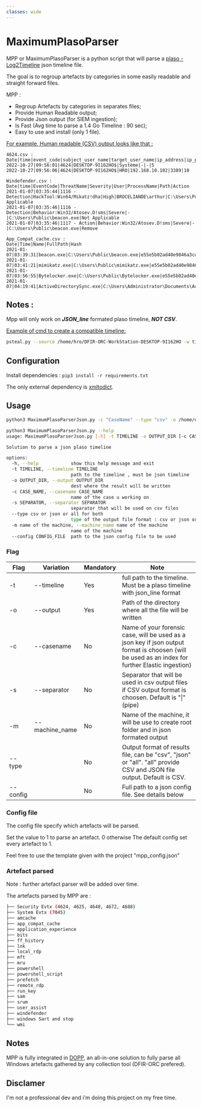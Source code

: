 ```yaml
---
classes: wide
---
```


# MaximumPlasoParser

MPP or MaximumPlasoParser is a python script that will parse a [plaso - Log2Timeline](https://github.com/log2timeline/plaso)  json timeline file.

The goal is to regroup artefacts by categories in some easily readable and straight forward files.

MPP : 
* Regroup Artefacts by categories in separates files;
* Provide Human Readable output;
* Provide Json output (for SIEM ingestion);
* Is Fast (Avg time to parse a 1.4 Go Timeline : 90 sec);
* Easy to use and install (only 1 file).


<ins>For example, Human readable (CSV) output looks like that :</ins>

```csv
4624.csv :
Date|time|event_code|subject_user_name|target_user_name|ip_address|ip_port|logon_type
2022-10-27|09:56:01|4624|DESKTOP-9I162HO$|Système|-|-|5
2022-10-27|09:56:06|4624|DESKTOP-9I162HO$|HRO|192.168.10.102|3389|10

Windefender.csv :
Date|time|EventCode|ThreatName|Severity|User|ProcessName|Path|Action
2021-01-07|03:35:44|1116 - Detection|HackTool:Win64/Mikatz!dha|High|BROCELIANDE\arthur|C:\Users\Public\beacon.exe|Not Applicable
2021-01-07|03:35:46|1116 - Detection|Behavior:Win32/Atosev.D!sms|Severe|-|C:\Users\Public\beacon.exe|Not Applicable
2021-01-07|03:35:46|1117 - Action|Behavior:Win32/Atosev.D!sms|Severe|-|C:\Users\Public\beacon.exe|Remove

App_Compat_cache.csv :
Date|Time|Name|FullPath|Hash
2021-01-07|03:39:31|beacon.exe|C:\Users\Public\beacon.exe|e55e5b02ad40e9846a3cd83b00eec225fb98781c6f58a19697bf66a586f77672
2021-01-07|03:41:21|mimikatz.exe|C:\Users\Public\mimikatz.exe|e55e5b02ad40e9846a3cd83b00eec225fb98781c6f58a19697bf66a586f77672
2021-01-07|03:56:55|Bytelocker.exe|C:\Users\Public\Bytelocker.exe|e55e5b02ad40e9846a3cd83b00eec225fb98781c6f58a19697bf66a586f77672
2021-01-07|04:19:41|ActiveDirectorySync.exe|C:\Users\Administrator\Documents\ActiveDirectorySync.exe|e55e5b02ad40e9846a3cd83b00eec225fb98781c6f58a19697bf66a586f77672
```

## Notes : 
Mpp will only work on ***JSON_line*** formated plaso timeline, ***NOT CSV***.

<ins> Example of cmd to create a compatible timeline:</ins>

```bash
psteal.py --source /home/hro/DFIR-ORC-WorkStation-DESKTOP-9I162HO -w timeline.json -o json_line
```

## Configuration

Install dependencies : `pip3 install -r requirements.txt`

The only external dependency is [xmltodict](https://pypi.org/project/xmltodict/).


## Usage

```bash
python3 MaximumPlasoParserJson.py -c "CaseName" --type "csv" -o /home/output/dir/ -t /home/path/to/json/timeline/timeline.json  -m "MachineName"
```

```bash
python3 MaximumPlasoParserJson.py --help                                                             
usage: MaximumPlasoParserJson.py [-h] -t TIMELINE -o OUTPUT_DIR [-c CASE_NAME] [-s SEPARATOR] [--type csv or json or all for both] [-m name of the machine] [--config CONFIG_FILE]

Solution to parse a json plaso timeline

options:
  -h, --help            show this help message and exit
  -t TIMELINE, --timeline TIMELINE
                        path to the timeline , must be json timeline
  -o OUTPUT_DIR, --output OUTPUT_DIR
                        dest where the result will be written
  -c CASE_NAME, --casename CASE_NAME
                        name of the case u working on
  -s SEPARATOR, --separator SEPARATOR
                        separator that will be used on csv files
  --type csv or json or all for both
                        type of the output file format : csv or json or both. Default is csv
  -m name of the machine, --machine_name name of the machine
                        name of the machine
  --config CONFIG_FILE  path to the json config file to be used
```


### Flag

| Flag     | Variation      | Mandatory | Note                                                                                                                                             |
|----------|----------------|-----------|--------------------------------------------------------------------------------------------------------------------------------------------------|
| -t       | --timeline     | Yes       | full path to the timeline. Must be a plaso timeline with json_line format                                                                        |
| -o       | --output       | Yes       | Path of the directory where all the file will be written                                                                                         |
| -c       | --casename     | No        | Name of your forensic case, will be used as a json key if json output format is choosen (will be used as an index for further Elastic ingestion) |
| -s       | --separator    | No        | Separator that will be used in csv output files if CSV output format is choosen. Default is "\|" (pipe)                                          |
| -m       | --machine_name | No        | Name of the machine, it will be use to create root folder and in json formated output                                                            |
| --type   |                | No        | Output format of results file, can be "csv", "json" or "all". "all" provide CSV and JSON file output. Default is CSV.                            |
| --config |                | No        | Full path to a json config file. See details below                                                                                               |


### Config file

The config file specify which artefacts will be parsed.

Set the value to 1 to parse an artefact. 0 otherwise  The default config set every artefact to 1.

Feel free to use the template given with the project "mpp_config.json"

### Artefact parsed
Note : further artefact parser will be added over time.

The artefacts parsed by MPP are : 

``` bash
├── Security Evtx (4624, 4625, 4648, 4672, 4688)
├── System Evtx (7045)
├── amcache
├── app_compat_cache
├── application_experience
├── bits
├── ff_history
├── lnk
├── local_rdp
├── mft
├── mru
├── powershell
├── powershell_script
├── prefetch
├── remote_rdp
├── run_key
├── sam
├── srum
├── user_assist
├── windefender
├── windows Sart and stop
└── wmi
```


## Notes

MPP is fully integrated in [DOPP](https://youhgo.github.io/DOPP-EN/), an all-in-one solution to fully parse all Windows artefacts gathered by any collection tool (DFIR-ORC prefered).

## Disclamer

I'm not a professional dev and i'm doing this project on my free time.



